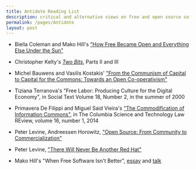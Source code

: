 ```yaml
---
title: Antidote Reading List
description: critical and alternative views on free and open source software
permalink: /pages/Antidote
layout: post
---
```


- Biella Coleman and Mako Hill's ["How Free Became Open and Everything Else Under the Sun"](https://www.journal.media-culture.org.au/0406/02_Coleman-Hill.php)

- Christopher Kelty's [_Two Bits_](https://twobits.net), Parts II and III

- Michel Bauwens and Vasilis Kostakis' ["From the Communism of Capital to Capital for the Commons: Towards an Open Co-operativism"](https://www.triple-c.at/index.php/tripleC/article/view/561)

- Tiziana Terranova's "Free Labor: Producing Culture for the Digital Economy", in Social Text Volume 18, Number 2, in the summer of 2000

- Primavera De Filippi and Miguel Said Vieira's ["The Commodification of Information Commons"](https://journals.library.columbia.edu/index.php/stlr/article/view/3991), in The Columbia Science and Technology Law REview, volume 16, number 1, 2014

- Peter Levine, Andreessen Horowitz, ["Open Source: From Community to Commercialization"](https://www.youtube.com/watch?v=c9SJAPxU5bs)

- Peter Levine, ["There Will Never Be Another Red Hat"](https://a16z.com/2014/02/14/why-there-will-never-be-another-redhat-the-economics-of-open-source/)

- Mako Hill's "When Free Software Isn't Better", [essay](https://mako.cc/writing/hill-when_free_software_isnt_better.html) and [talk](https://www.youtube.com/watch?v=Er1pM9suxvE)
